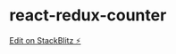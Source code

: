 # react-redux-counter

[Edit on StackBlitz ⚡️](https://stackblitz.com/edit/react-redux-counter-example-2-yzcnbd)